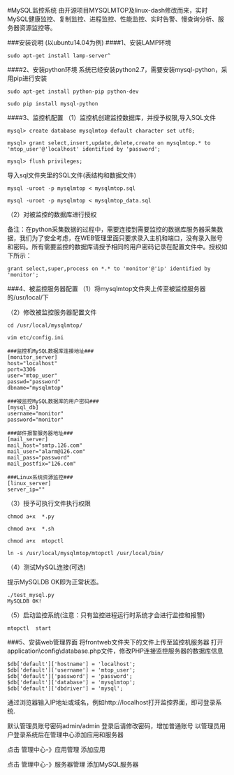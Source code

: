 #MySQL监控系统
由开源项目MYSQLMTOP及linux-dash修改而来，实时MySQL健康监控、复制监控、进程监控、性能监控、实时告警、慢查询分析、服务器资源监控等。

###安装说明 (以ubuntu14.04为例)
####1、安装LAMP环境

	sudo apt-get install lamp-server^

####2、安装python环境
系统已经安装python2.7，需要安装mysql-python，采用pip进行安装

	sudo apt-get install python-pip python-dev

	sudo pip install mysql-python

####3、监控机配置
（1）监控机创建监控数据库，并授予权限,导入SQL文件

	mysql> create database mysqlmtop default character set utf8;

	mysql> grant select,insert,update,delete,create on mysqlmtop.* to 'mtop_user'@'localhost' identified by 'password';

	mysql> flush privileges;

导入sql文件夹里的SQL文件(表结构和数据文件)

	mysql -uroot -p mysqlmtop < mysqlmtop.sql

	mysql -uroot -p mysqlmtop < mysqlmtop_data.sql

（2）对被监控的数据库进行授权

备注：在python采集数据的过程中，需要连接到需要监控的数据库服务器采集数据，我们为了安全考虑，在WEB管理里面只要求录入主机和端口，没有录入账号和密码。所有需要监控的数据库请授予相同的用户密码记录在配置文件中。授权如下所示：

	grant select,super,process on *.* to 'monitor'@'ip' identified by 'monitor';

###4、被监控服务器配置
（1）将mysqlmtop文件夹上传至被监控服务器的/usr/local/下

（2）修改被监控服务器配置文件
	
	cd /usr/local/mysqlmtop/

	vim etc/config.ini 

	###监控机MySQL数据库连接地址###
	[monitor_server]
	host="localhost"
	port=3306
	user="mtop_user"
	passwd="password"
	dbname="mysqlmtop"

	###被监控MySQL数据库的用户密码###
	[mysql_db]
	username="monitor"
	password="monitor"

	###邮件报警服务器地址###
	[mail_server]
	mail_host="smtp.126.com"
	mail_user="alarm@126.com"
	mail_pass="password"
	mail_postfix="126.com"

	###Linux系统资源监控###
	[linux_server]
	server_ip=""

（3）授予可执行文件执行权限

	chmod a+x  *.py 

	chmod a+x  *.sh 

	chmod a+x  mtopctl

	ln -s /usr/local/mysqlmtop/mtopctl /usr/local/bin/

（4）测试MySQL连接(可选)

提示MySQLDB OK即为正常状态。

	./test_mysql.py 
	MySQLDB OK!
 

（5）启动监控系统(注意：只有监控进程运行时系统才会进行监控和报警)

	mtopctl  start

###5、安装web管理界面
将frontweb文件夹下的文件上传至监控机服务器
打开application\config\database.php文件，修改PHP连接监控服务器的数据库信息

	$db['default']['hostname'] = 'localhost';
	$db['default']['username'] = 'mtop_user';
	$db['default']['password'] = 'password';
	$db['default']['database'] = 'mysqlmtop';
	$db['default']['dbdriver'] = 'mysql';

通过浏览器输入IP地址或域名，例如http://localhost打开监控界面，即可登录系统.

默认管理员账号密码admin/admin 登录后请修改密码，增加普通账号
以管理员用户登录系统后在管理中心添加应用和服务器

点击 管理中心-》应用管理 添加应用

点击 管理中心-》服务器管理 添加MySQL服务器
